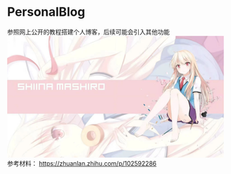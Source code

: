 # PersonalBlog
参照网上公开的教程搭建个人博客，后续可能会引入其他功能
![img](https://github.com/catgod007/PersonalBlog/blob/main/image/wallpaper.jpg)
参考材料：
https://zhuanlan.zhihu.com/p/102592286
